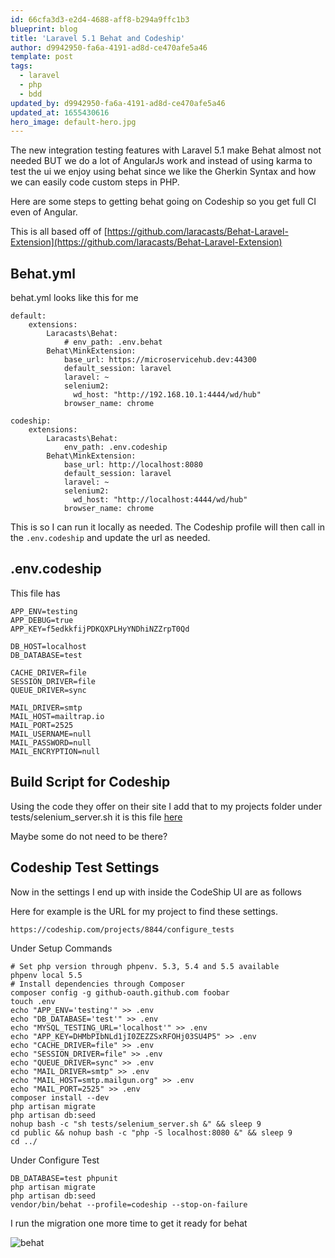 ```yaml
---
id: 66cfa3d3-e2d4-4688-aff8-b294a9ffc1b3
blueprint: blog
title: 'Laravel 5.1 Behat and Codeship'
author: d9942950-fa6a-4191-ad8d-ce470afe5a46
template: post
tags:
  - laravel
  - php
  - bdd
updated_by: d9942950-fa6a-4191-ad8d-ce470afe5a46
updated_at: 1655430616
hero_image: default-hero.jpg
---
```

The new integration testing features with Laravel 5.1 make Behat almost not needed BUT we do a lot of AngularJs work and instead of using karma to test the ui we enjoy using behat since we like the Gherkin Syntax and how we can easily code custom steps in PHP.

Here are some steps to getting behat going on Codeship so you get full CI even of Angular.

This is all based off of [https://github.com/laracasts/Behat-Laravel-Extension](https://github.com/laracasts/Behat-Laravel-Extension)


## Behat.yml

behat.yml looks like this for me

~~~
default:
    extensions:
        Laracasts\Behat:
            # env_path: .env.behat
        Behat\MinkExtension:
            base_url: https://microservicehub.dev:44300
            default_session: laravel
            laravel: ~
            selenium2:
              wd_host: "http://192.168.10.1:4444/wd/hub"
            browser_name: chrome

codeship:
    extensions:
        Laracasts\Behat:
            env_path: .env.codeship
        Behat\MinkExtension:
            base_url: http://localhost:8080
            default_session: laravel
            laravel: ~
            selenium2:
              wd_host: "http://localhost:4444/wd/hub"
            browser_name: chrome
~~~

This is so I can run it locally as needed. The Codeship profile will then call in the `.env.codeship` and update the url as needed.

## .env.codeship

This file has 

~~~
APP_ENV=testing
APP_DEBUG=true
APP_KEY=f5edkkfijPDKQXPLHyYNDhiNZZrpT0Qd

DB_HOST=localhost
DB_DATABASE=test

CACHE_DRIVER=file
SESSION_DRIVER=file
QUEUE_DRIVER=sync

MAIL_DRIVER=smtp
MAIL_HOST=mailtrap.io
MAIL_PORT=2525
MAIL_USERNAME=null
MAIL_PASSWORD=null
MAIL_ENCRYPTION=null
~~~

## Build Script for Codeship

Using the code they offer on their site I add that to my projects folder under tests/selenium_server.sh it is this file [here](https://github.com/codeship/scripts/blob/master/packages/selenium_server.sh)

Maybe some do not need to be there?

## Codeship Test Settings

Now in the settings I end up with inside the CodeShip UI are as follows

Here for example is the URL for my project to find these settings.

`https://codeship.com/projects/8844/configure_tests`

Under Setup Commands

~~~
# Set php version through phpenv. 5.3, 5.4 and 5.5 available
phpenv local 5.5
# Install dependencies through Composer
composer config -g github-oauth.github.com foobar
touch .env
echo "APP_ENV='testing'" >> .env
echo "DB_DATABASE='test'" >> .env
echo "MYSQL_TESTING_URL='localhost'" >> .env
echo "APP_KEY=DHMbPIbNLd1jI0ZEZZSxRFOHj03SU4P5" >> .env
echo "CACHE_DRIVER=file" >> .env
echo "SESSION_DRIVER=file" >> .env
echo "QUEUE_DRIVER=sync" >> .env
echo "MAIL_DRIVER=smtp" >> .env
echo "MAIL_HOST=smtp.mailgun.org" >> .env
echo "MAIL_PORT=2525" >> .env
composer install --dev
php artisan migrate
php artisan db:seed
nohup bash -c "sh tests/selenium_server.sh &" && sleep 9
cd public && nohup bash -c "php -S localhost:8080 &" && sleep 9
cd ../
~~~

Under Configure Test

~~~
DB_DATABASE=test phpunit
php artisan migrate
php artisan db:seed
vendor/bin/behat --profile=codeship --stop-on-failure
~~~

I run the migration one more time to get it ready for behat

![behat](https://dl.dropboxusercontent.com/s/2uadht5426s40p8/behat_codeship.png?dl=0)

